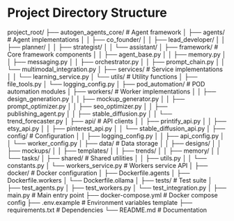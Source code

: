 # Project Directory Structure
project_root/
├── autogen_agents_core/          # Agent framework
│   ├── agents/                   # Agent implementations
│   │   ├── co_founder/
│   │   ├── lead_developer/
│   │   ├── planner/
│   │   ├── strategist/
│   │   └── assistant/
│   ├── framework/                # Core framework components
│   │   ├── agent_base.py
│   │   ├── memory.py
│   │   ├── messaging.py
│   │   ├── orchestrator.py
│   │   ├── prompt_chain.py
│   │   └── multimodal_integration.py
│   ├── services/                 # Service implementations
│   │   └── learning_service.py
│   └── utils/                    # Utility functions
│       ├── file_tools.py
│       └── logging_config.py
│
├── pod_automation/               # POD automation modules
│   ├── workers/                  # Worker implementations
│   │   ├── design_generation.py
│   │   ├── mockup_generator.py
│   │   ├── prompt_optimizer.py
│   │   ├── seo_optimizer.py
│   │   ├── publishing_agent.py
│   │   ├── stable_diffusion.py
│   │   └── trend_forecaster.py
│   ├── api/                      # API clients
│   │   ├── printify_api.py
│   │   ├── etsy_api.py
│   │   ├── pinterest_api.py
│   │   └── stable_diffusion_api.py
│   ├── config/                   # Configuration
│   │   ├── logging_config.py
│   │   ├── api_config.py
│   │   └── worker_config.py
│   ├── data/                     # Data storage
│   │   ├── designs/
│   │   ├── mockups/
│   │   ├── templates/
│   │   ├── trends/
│   │   ├── memory/
│   │   └── tasks/
│   ├── shared/                   # Shared utilities
│   │   ├── utils.py
│   │   └── constants.py
│   └── workers_service.py        # Workers service API
│
├── docker/                       # Docker configuration
│   ├── Dockerfile.agents
│   ├── Dockerfile.workers
│   └── Dockerfile.ollama
│
├── tests/                        # Test suite
│   ├── test_agents.py
│   ├── test_workers.py
│   └── test_integration.py
│
├── main.py                       # Main entry point
├── docker-compose.yml            # Docker compose config
├── .env.example                  # Environment variables template
├── requirements.txt              # Dependencies
└── README.md                     # Documentation
